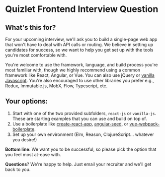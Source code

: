 # Quizlet Frontend Interview Question

## What's this for?

For your upcoming interview, we'll ask you to build a single-page web app that won't have to deal with API calls or routing. We believe in setting up candidates for success, so we want to help you get set up with the tools you're most comfortable with.

You're welcome to use the framework, language, and build process you're most familiar with, though we highly recommend using a common framework like React, Angular, or Vue. You can also use jQuery or [vanilla Javascript](http://vanilla-js.com/). You're also encouraged to use other libraries you prefer e.g., Redux, Immutable.js, MobX, Flow, Typescript, etc.

## Your options:

1. Start with one of the two provided subfolders,  `react-js` or `vanilla-js`. These are starting examples that you can use and build on top of.
2. Use a boilerplate like [create-react-app](https://github.com/facebookincubator/create-react-app), [angular-seed](https://github.com/angular/angular-seed), or [vue-webpack-boilerplate](https://github.com/vuejs-templates/webpack).
3. Set up your own environment (Elm, Reason, ClojureScript... whatever you desire!)

**Bottom line**: We want you to be successful, so please pick the option that you feel most at-ease with.

**Questions**? We're happy to help. Just email your recruiter and we'll get back to you.
